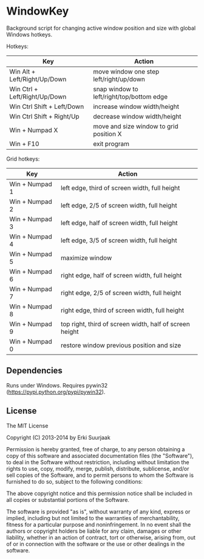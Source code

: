 WindowKey
=========

Background script for changing active window position and size with
global Windows hotkeys. 

Hotkeys:

Key                                 | Action
----------------------------------- | -----------------------------------------
Win Alt        + Left/Right/Up/Down | move window one step left/right/up/down
Win Ctrl       + Left/Right/Up/Down | snap window to left/right/top/bottom edge
Win Ctrl Shift + Left/Down          | increase window width/height
Win Ctrl Shift + Right/Up           | decrease window width/height
Win            + Numpad X           | move and size window to grid position X
Win            + F10                | exit program

Grid hotkeys:

Key            | Action
-------------- | -------------------------------------------------------
Win + Numpad 1 | left edge, third of screen width, full height
Win + Numpad 2 | left edge, 2/5 of screen width, full height
Win + Numpad 3 | left edge, half of screen width, full height
Win + Numpad 4 | left edge, 3/5 of screen width, full height
Win + Numpad 5 | maximize window
Win + Numpad 6 | right edge, half of screen width, full height
Win + Numpad 7 | right edge, 2/5 of screen width, full height
Win + Numpad 8 | right edge, third of screen width, full height
Win + Numpad 9 | top right, third of screen width, half of screen height
Win + Numpad 0 | restore window previous position and size


Dependencies
------------

Runs under Windows. Requires pywin32 (https://pypi.python.org/pypi/pywin32).


License
-------

The MIT License

Copyright (C) 2013-2014 by Erki Suurjaak

Permission is hereby granted, free of charge, to any person obtaining a copy
of this software and associated documentation files (the "Software"), to deal
in the Software without restriction, including without limitation the rights
to use, copy, modify, merge, publish, distribute, sublicense, and/or sell
copies of the Software, and to permit persons to whom the Software is
furnished to do so, subject to the following conditions:

The above copyright notice and this permission notice shall be included in
all copies or substantial portions of the Software.

The software is provided "as is", without warranty of any kind, express or
implied, including but not limited to the warranties of merchantability,
fitness for a particular purpose and noninfringement. In no event shall the
authors or copyright holders be liable for any claim, damages or other
liability, whether in an action of contract, tort or otherwise, arising from,
out of or in connection with the software or the use or other dealings in
the software.
